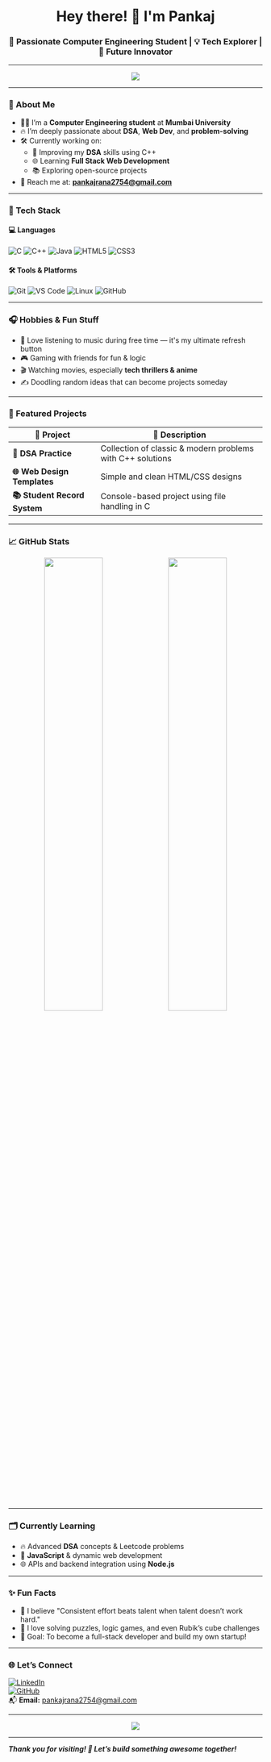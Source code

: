 

<h1 align="center">Hey there! 👋 I'm Pankaj</h1>
<h3 align="center">🚀 Passionate Computer Engineering Student | 💡 Tech Explorer | 🎯 Future Innovator</h3>

---

<p align="center">
  <img src="https://readme-typing-svg.herokuapp.com/?lines=Welcome+to+my+GitHub+👨‍💻;I'm+a+student+at+Mumbai+University;Always+Learning+🚀;Building+Tech+that+Matters!&center=true&width=500&height=45">
</p>

---

### 📌 About Me

- 🧑‍🎓 I’m a **Computer Engineering student** at **Mumbai University**  
- 🔥 I’m deeply passionate about **DSA**, **Web Dev**, and **problem-solving**  
- 🛠️ Currently working on:
  - 🔗 Improving my **DSA** skills using C++
  - 🌐 Learning **Full Stack Web Development**
  - 📚 Exploring open-source projects
- 💌 Reach me at: **pankajrana2754@gmail.com**

---

### 🎯 Tech Stack

#### 💻 Languages
![C](https://img.shields.io/badge/C-blue?style=flat&logo=c)
![C++](https://img.shields.io/badge/C++-00599C?style=flat&logo=c%2B%2B)
![Java](https://img.shields.io/badge/Java-red?style=flat&logo=java)
![HTML5](https://img.shields.io/badge/HTML5-E34F26?style=flat&logo=html5)
![CSS3](https://img.shields.io/badge/CSS3-1572B6?style=flat&logo=css3)

#### 🛠 Tools & Platforms
![Git](https://img.shields.io/badge/Git-F05032?style=flat&logo=git)
![VS Code](https://img.shields.io/badge/VS%20Code-007ACC?style=flat&logo=visual-studio-code)
![Linux](https://img.shields.io/badge/Linux-FCC624?style=flat&logo=linux)
![GitHub](https://img.shields.io/badge/GitHub-181717?style=flat&logo=github)

---

### 🎧 Hobbies & Fun Stuff

- 🎵 Love listening to music during free time — it's my ultimate refresh button  
- 🎮 Gaming with friends for fun & logic  
- 🎬 Watching movies, especially **tech thrillers & anime**
- ✍️ Doodling random ideas that can become projects someday

---

### 🚀 Featured Projects

| 💼 Project | 🔎 Description |
|-----------|----------------|
| **🧮 DSA Practice** | Collection of classic & modern problems with C++ solutions |
| **🌐 Web Design Templates** | Simple and clean HTML/CSS designs |
| **📚 Student Record System** | Console-based project using file handling in C |

---

### 📈 GitHub Stats

<p align="center">
  <img width="48%" src="https://github-readme-stats.vercel.app/api?username=Pankaj0536&show_icons=true&theme=radical" />
  <img width="48%" src="https://github-readme-stats.vercel.app/api/top-langs/?username=Pankaj0536&layout=compact&theme=radical" />
</p>

---

### 🗂️ Currently Learning

- 🔥 Advanced **DSA** concepts & Leetcode problems  
- 🧠 **JavaScript** & dynamic web development  
- 🌐 APIs and backend integration using **Node.js**

---

### ✨ Fun Facts

- 🧠 I believe "Consistent effort beats talent when talent doesn’t work hard."  
- 🧩 I love solving puzzles, logic games, and even Rubik’s cube challenges  
- 🚀 Goal: To become a full-stack developer and build my own startup!

---

### 🌐 Let’s Connect

[![LinkedIn](https://img.shields.io/badge/LinkedIn-blue?style=for-the-badge&logo=linkedin)](https://www.linkedin.com/in/pankaj-rana-88aaa2340)  
[![GitHub](https://img.shields.io/badge/GitHub-black?style=for-the-badge&logo=github)](https://github.com/Pankaj0536)  
📬 **Email:** pankajrana2754@gmail.com

---

<p align="center">
  <img src="https://quotes-github-readme.vercel.app/api?type=horizontal&theme=tokyonight">
</p>

---

_<b>Thank you for visiting! 🚀 Let’s build something awesome together!_
